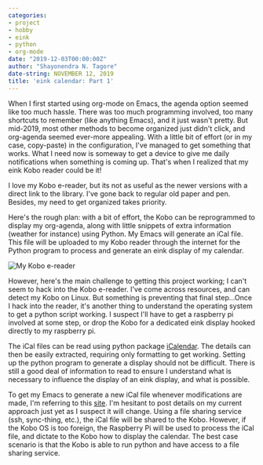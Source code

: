 ```yaml
---
categories:
- project
- hobby
- eink
- python
- org-mode
date: "2019-12-03T00:00:00Z"
author: "Shayonendra N. Tagore"
date-string: NOVEMBER 12, 2019
title: 'eink calendar: Part 1'
---
```


When I first started using org-mode on Emacs, the agenda option seemed like too much hassle.  There was too much programming involved, too many shortcuts to remember (like anything Emacs), and it just wasn't pretty.  But mid-2019, most other methods to become organized just didn't click, and org-agenda seemed ever-more appealing.  With a little bit of effort (or in my case, copy-paste) in the configuration, I've managed to get something that works.  What I need now is someway to get a device to give me daily notifications when something is coming up.  That's when I realized that my eink Kobo reader could be it!

I love my Kobo e-reader, but its not as useful as the newer versions with a direct link to the library.  I've gone back to regular old paper and pen.  Besides, my need to get organized takes priority.

Here's the rough plan: with a bit of effort, the Kobo can be reprogrammed to display my org-agenda, along with little snippets of extra information (weather for instance) using Python.  My Emacs will generate an iCal file.  This file will be uploaded to my Kobo reader through the internet for the Python program to process and generate an eink display of my calendar.

![My Kobo e-reader](/images/posts/kobo-eink-display-1.jpg)

However, here's the main challenge to getting this project working; I can't seem to hack into the Kobo e-reader.  I've come across resources, and can detect my Kobo on Linux.  But something is preventing that final step...Once I hack into the reader, it's another thing to understand the operating system to get a python script working.  I suspect I'll have to get a raspberry pi involved at some step, or drop the Kobo for a dedicated eink display hooked directly to my raspberry pi.

The iCal files can be read using python package [iCalendar](https://pypi.org/project/icalendar/).  The details can then be easily extracted, requiring only formatting to get working.  Setting up the python program to generate a display should not be difficult.  There is still a good deal of information to read to ensure I understand what is necessary to influence the display of an eink display, and what is possible.

To get my Emacs to generate a new iCal file whenever modifications are made, I'm referring to this [site](https://orgmode.org/worg/org-tutorials/org-google-sync.html).  I'm hesitant to post details on my current approach just yet as I suspect it will change.  Using a file sharing service (ssh, sync-thing, etc.), the iCal file will be shared to the Kobo.  However, if the Kobo OS is too foreign, the Raspberry Pi will be used to process the iCal file, and dictate to the Kobo how to display the calendar.  The best case scenario is that the Kobo is able to run python and have access to a file sharing service.
